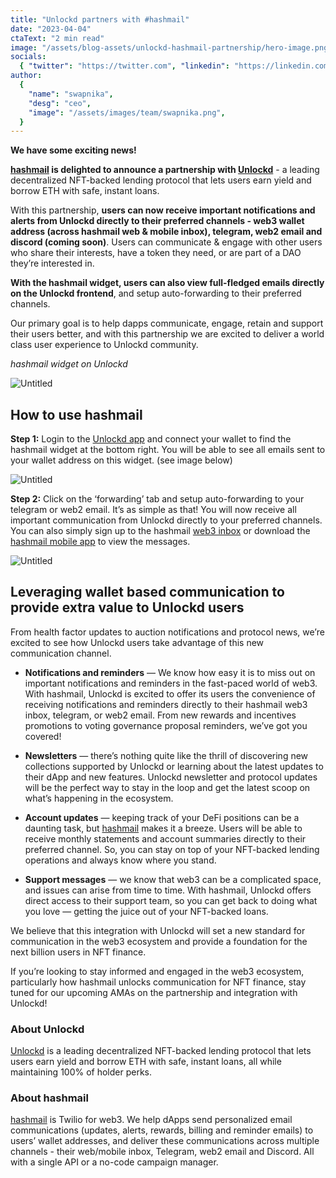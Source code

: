 ```yaml
---
title: "Unlockd partners with #hashmail"
date: "2023-04-04"
ctaText: "2 min read"
image: "/assets/blog-assets/unlockd-hashmail-partnership/hero-image.png"
socials:
  { "twitter": "https://twitter.com", "linkedin": "https://linkedin.com" }
author:
  {
    "name": "swapnika",
    "desg": "ceo",
    "image": "/assets/images/team/swapnika.png",
  }
---
```


**We have some exciting news!**

**[hashmail](https://hashmail.dev) is delighted to announce a partnership with [Unlockd](https://www.unlockd.finance/)** - a leading decentralized NFT-backed lending protocol that lets users earn yield and borrow ETH with safe, instant loans.

With this partnership, **users can now receive important notifications and alerts from Unlockd directly to their preferred channels - web3 wallet address (across hashmail web & mobile inbox), telegram, web2 email and discord (coming soon)**. Users can communicate & engage with other users who share their interests, have a token they need, or are part of a DAO they’re interested in.

**With the hashmail widget, users can also view full-fledged emails directly on the Unlockd frontend**, and setup auto-forwarding to their preferred channels. 

Our primary goal is to help dapps communicate, engage, retain and support their users better, and with this partnership we are excited to deliver a world class user experience to Unlockd community.

*hashmail widget on Unlockd*

![Untitled](/assets/blog-assets/unlockd-hashmail-partnership/1.png)

## How to use hashmail

**Step 1:** Login to the [Unlockd app](https://app.unlockd.finance/dashboard) and connect your wallet to find the hashmail widget at the bottom right.  You will be able to see all emails sent to your wallet address on this widget. (see image below)

![Untitled](/assets/blog-assets/unlockd-hashmail-partnership/3.png)

**Step 2:** Click on the ‘forwarding’ tab and setup auto-forwarding to your telegram or web2 email. It’s as simple as that! You will now receive all important communication from Unlockd directly to your preferred channels. You can also simply sign up to the hashmail [web3 inbox](https://app.hashmail.dev) or download the [hashmail mobile app](https://playstore.hashmail.dev) to view the messages. 

![Untitled](/assets/blog-assets/unlockd-hashmail-partnership/2.png)

## **Leveraging wallet based communication to provide extra value to Unlockd users**

From health factor updates to auction notifications and protocol news, we’re excited to see how Unlockd users take advantage of this new communication channel.

- **Notifications and reminders** — We know how easy it is to miss out on important notifications and reminders in the fast-paced world of web3. With hashmail, Unlockd is excited to offer its users the convenience of receiving notifications and reminders directly to their hashmail web3 inbox, telegram, or web2 email. From new rewards and incentives promotions to voting governance proposal reminders, we’ve got you covered!

- **Newsletters** — there’s nothing quite like the thrill of discovering new collections supported by Unlockd or learning about the latest updates to their dApp and new features. Unlockd newsletter and protocol updates will be the perfect way to stay in the loop and get the latest scoop on what’s happening in the ecosystem.

- **Account updates** — keeping track of your DeFi positions can be a daunting task, but [hashmail](https://hashmail.dev) makes it a breeze. Users will be able to receive monthly statements and account summaries directly to their preferred channel. So, you can stay on top of your NFT-backed lending operations and always know where you stand.

- **Support messages** — we know that web3 can be a complicated space, and issues can arise from time to time. With hashmail, Unlockd offers direct access to their support team, so you can get back to doing what you love — getting the juice out of your NFT-backed loans.

We believe that this integration with Unlockd will set a new standard for communication in the web3 ecosystem and provide a foundation for the next billion users in NFT finance.

If you’re looking to stay informed and engaged in the web3 ecosystem, particularly how hashmail unlocks communication for NFT finance, stay tuned for our upcoming AMAs on the partnership and integration with Unlockd!

### About Unlockd

[Unlockd](https://www.unlockd.finance/) is a leading decentralized NFT-backed lending protocol that lets users earn yield and borrow ETH with safe, instant loans, all while maintaining 100% of holder perks.

### About hashmail

[hashmail](https://www.hashmail.dev/) is Twilio for web3. We help dApps send personalized email communications (updates, alerts, rewards, billing and reminder emails) to users’ wallet addresses, and deliver these communications across multiple channels - their web/mobile inbox, Telegram, web2 email and Discord. All with a single API or a no-code campaign manager.